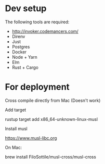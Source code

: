 # Dev setup

The following tools are required:

- http://invoker.codemancers.com/
- Direnv
- Just
- Postgres
- Docker
- Node + Yarn
- Elm
- Rust + Cargo

For deployment
==============

Cross compile directly from Mac (Doesn't work)

Add target

  rustup target add x86_64-unknown-linux-musl

Install musl

https://www.musl-libc.org

On Mac:

  brew install FiloSottile/musl-cross/musl-cross
